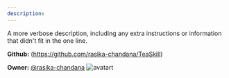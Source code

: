 ```yaml
---
description: 
---
```

A more verbose description, including any extra instructions or
information that didn't fit in the one line.

**Github:** (https://github.com/rasika-chandana/TeaSkill)

**Owner:** [@rasika-chandana](https://github.com/rasika-chandana) ![avatart](https://avatars0.githubusercontent.com/u/39061306?v=4)

